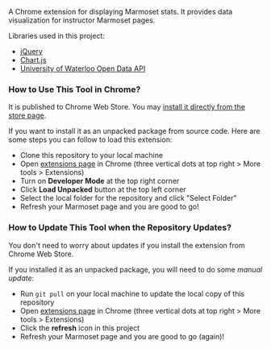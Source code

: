 A Chrome extension for displaying Marmoset stats. It provides data visualization for instructor Marmoset pages.

Libraries used in this project:
- [jQuery](https://jquery.com/)
- [Chart.js](https://www.chartjs.org/)
- [University of Waterloo Open Data API](https://github.com/uwaterloo/api-documentation)

### How to Use This Tool in Chrome?

It is published to Chrome Web Store. You may [install it directly from the store page](https://chrome.google.com/webstore/detail/marmostats/gppikefopnonalmomacfjbgefkbpngfi).

If you want to install it as an unpacked package from source code. Here are some steps you can follow to load this extension:

- Clone this repository to your local machine
- Open [extensions page](chrome://extensions/) in Chrome (three vertical dots at top right > More tools > Extensions)
- Turn on **Developer Mode** at the top right corner
- Click **Load Unpacked** button at the top left corner
- Select the local folder for the repository and click "Select Folder"
- Refresh your Marmoset page and you are good to go!

### How to Update This Tool when the Repository Updates?

You don't need to worry about updates if you install the extension from Chrome Web Store.

If you installed it as an unpacked package, you will need to do some *manual update*:

- Run `git pull` on your local machine to update the local copy of this repository
- Open [extensions page](chrome://extensions/) in Chrome (three vertical dots at top right > More tools > Extensions)
- Click the **refresh** icon in this project
- Refresh your Marmoset page and you are good to go (again)!
